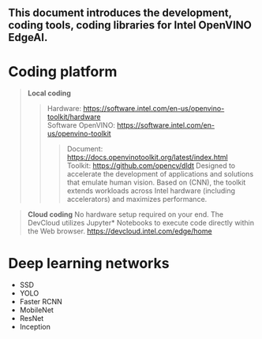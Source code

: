 This document introduces the development, coding tools, coding libraries for Intel OpenVINO EdgeAI.
---
# Coding platform
> **Local coding**
>> Hardware: https://software.intel.com/en-us/openvino-toolkit/hardware  
>> Software OpenVINO: https://software.intel.com/en-us/openvino-toolkit
>>> Document: https://docs.openvinotoolkit.org/latest/index.html  
>>> Toolkit: https://github.com/opencv/dldt Designed to accelerate the development of applications and solutions that emulate human vision. Based on (CNN), the toolkit extends workloads across Intel hardware (including accelerators) and maximizes performance.

> **Cloud coding** No hardware setup required on your end. The DevCloud utilizes Jupyter* Notebooks to execute code directly within the Web browser. https://devcloud.intel.com/edge/home  

# Deep learning networks
*	SSD
*	YOLO
*	Faster RCNN
*	MobileNet
*	ResNet
*	Inception


